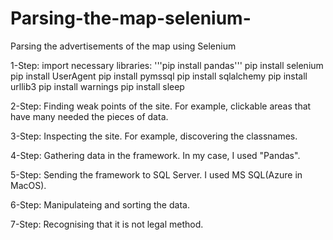 # Parsing-the-map-selenium-
Parsing the advertisements of the map using Selenium

1-Step:
import necessary libraries: 
'''pip install pandas'''
pip install selenium
pip install UserAgent
pip install pymssql
pip install sqlalchemy 
pip install urllib3
pip install warnings
pip install sleep

2-Step:
Finding weak points of the site. For example, clickable areas that have many needed the pieces of data. 

3-Step:
Inspecting the site. For example, discovering the classnames.

4-Step:
Gathering data in the framework. In my case, I used "Pandas".

5-Step:
Sending the framework to SQL Server. I used MS SQL(Azure in MacOS). 

6-Step:
Manipulateing and sorting the data. 

7-Step:
Recognising that it is not legal method.
